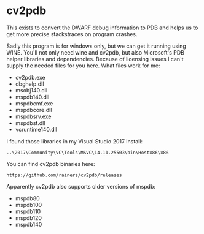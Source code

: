 # cv2pdb

This exists to convert the DWARF debug information to PDB and helps us
to get more precise stackstraces on program crashes.

Sadly this program is for windows only, but we can get it running using
WINE. You'll not only need wine and cv2pdb, but also Microsoft's PDB
helper libraries and dependencies.
Because of licensing issues I can't supply the needed files for you
here. What files work for me:

- cv2pdb.exe
- dbghelp.dll
- msobj140.dll
- mspdb140.dll
- mspdbcmf.exe
- mspdbcore.dll
- mspdbsrv.exe
- mspdbst.dll
- vcruntime140.dll

I found those libraries in my Visual Studio 2017 install:

    ..\2017\Community\VC\Tools\MSVC\14.11.25503\bin\Hostx86\x86

You can find cv2pdb binaries here:

    https://github.com/rainers/cv2pdb/releases

Apparently cv2pdb also supports older versions of mspdb:

- mspdb80
- mspdb100
- mspdb110
- mspdb120
- mspdb140
